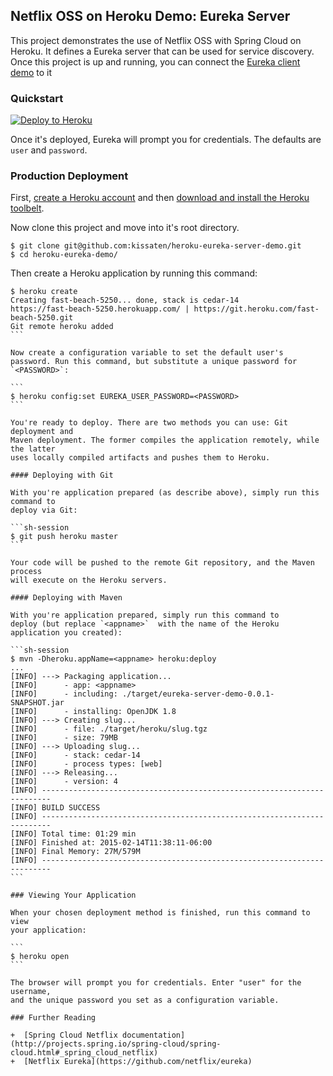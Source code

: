 ## Netflix OSS on Heroku Demo: Eureka Server

This project demonstrates the use of Netflix OSS with Spring Cloud on Heroku. It defines a Eureka server
that can be used for service discovery. Once this project is up and running, you can connect the 
[Eureka client demo](https://github.com/kissaten/heroku-eureka-client-demo) to it

### Quickstart

[![Deploy to Heroku](https://www.herokucdn.com/deploy/button.png)](https://heroku.com/deploy)

Once it's deployed, Eureka will prompt you for credentials. The defaults are `user` and `password`.

### Production Deployment

First, [create a Heroku account](http://dashboard.heroku.com)
and then [download and install the Heroku toolbelt](http://toolbelt.heroku.com).

Now clone this project and move into it's root directory.

```
$ git clone git@github.com:kissaten/heroku-eureka-server-demo.git
$ cd heroku-eureka-demo/
```

Then create a Heroku application by running this command:

````sh-session
$ heroku create
Creating fast-beach-5250... done, stack is cedar-14
https://fast-beach-5250.herokuapp.com/ | https://git.heroku.com/fast-beach-5250.git
Git remote heroku added
```

Now create a configuration variable to set the default user's
password. Run this command, but substitute a unique password for `<PASSWORD>`:

```
$ heroku config:set EUREKA_USER_PASSWORD=<PASSWORD>
```

You're ready to deploy. There are two methods you can use: Git deployment and
Maven deployment. The former compiles the application remotely, while the latter
uses locally compiled artifacts and pushes them to Heroku.

#### Deploying with Git

With you're application prepared (as describe above), simply run this command to
deploy via Git:

```sh-session
$ git push heroku master
```

Your code will be pushed to the remote Git repository, and the Maven process
will execute on the Heroku servers.

#### Deploying with Maven

With you're application prepared, simply run this command to
deploy (but replace `<appname>`  with the name of the Heroku application you created):

```sh-session
$ mvn -Dheroku.appName=<appname> heroku:deploy
...
[INFO] ---> Packaging application...
[INFO]      - app: <appname>
[INFO]      - including: ./target/eureka-server-demo-0.0.1-SNAPSHOT.jar
[INFO]      - installing: OpenJDK 1.8
[INFO] ---> Creating slug...
[INFO]      - file: ./target/heroku/slug.tgz
[INFO]      - size: 79MB
[INFO] ---> Uploading slug...
[INFO]      - stack: cedar-14
[INFO]      - process types: [web]
[INFO] ---> Releasing...
[INFO]      - version: 4
[INFO] ------------------------------------------------------------------------
[INFO] BUILD SUCCESS
[INFO] ------------------------------------------------------------------------
[INFO] Total time: 01:29 min
[INFO] Finished at: 2015-02-14T11:38:11-06:00
[INFO] Final Memory: 27M/579M
[INFO] ------------------------------------------------------------------------
```

### Viewing Your Application

When your chosen deployment method is finished, run this command to view
your application:

```
$ heroku open
```

The browser will prompt you for credentials. Enter "user" for the username,
and the unique password you set as a configuration variable.

### Further Reading

+  [Spring Cloud Netflix documentation](http://projects.spring.io/spring-cloud/spring-cloud.html#_spring_cloud_netflix)
+  [Netflix Eureka](https://github.com/netflix/eureka)
